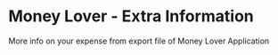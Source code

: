 # Money Lover - Extra Information
More info on your expense from export file of Money Lover Application
